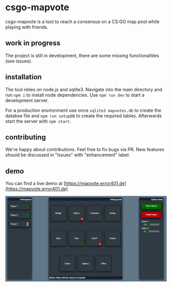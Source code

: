# csgo-mapvote
csgo-mapvote is a tool to reach a consensus on a CS:GO map pool while playing with friends.

## work in progress
The project is still in development, there are some missing functionalities (see issues).

## installation
The tool relies on node.js and sqlite3.
Navigate into the main directory and run ```npm i``` to install node dependencies.
Use `npm run dev` to start a development server.

For a production environment use once `sqlite3 mapvotes.db` to create the databse file and `npm run setupDB` to create the required tables.
Afterwards start the  server with `npm start`.

## contributing
We're happy about contributions. Feel free to fix bugs via PR. New features should be discussed in "Issues" with "enhancement" label.

## demo
You can find a live demo at [https://mapvote.error401.de](https://mapvote.error401.de)

![screenshot](https://github.com/error401de/csgo-mapvote/blob/master/docu/screenshot.png?raw=true)
